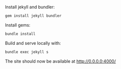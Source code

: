 Install jekyll and bundler:
```bash
gem install jekyll bundler
```

Install gems:
```bash
bundle install
```

Build and serve locally with:
```bash
bundle exec jekyll s
```

The site should now be available at http://0.0.0.0:4000/
